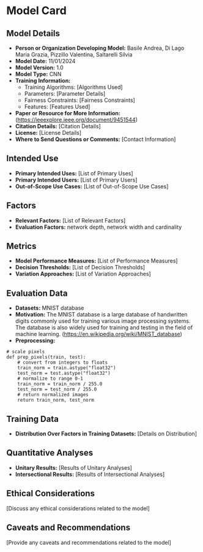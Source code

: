 # Model Card

## Model Details

- **Person or Organization Developing Model:** Basile Andrea, Di Lago Maria Grazia, Pizzillo Valentina, Saltarelli Silvia
- **Model Date:** 11/01/2024
- **Model Version:** 1.0
- **Model Type:** CNN
- **Training Information:**
  - Training Algorithms: [Algorithms Used]
  - Parameters: [Parameter Details]
  - Fairness Constraints: [Fairness Constraints]
  - Features: [Features Used]
- **Paper or Resource for More Information:** (https://ieeexplore.ieee.org/document/9451544)
- **Citation Details:** [Citation Details]
- **License:** [License Details]
- **Where to Send Questions or Comments:** [Contact Information]

## Intended Use

- **Primary Intended Uses:** [List of Primary Uses]
- **Primary Intended Users:** [List of Primary Users]
- **Out-of-Scope Use Cases:** [List of Out-of-Scope Use Cases]

## Factors

- **Relevant Factors:** [List of Relevant Factors]
- **Evaluation Factors:** network depth, network width and cardinality

## Metrics

- **Model Performance Measures:** [List of Performance Measures]
- **Decision Thresholds:** [List of Decision Thresholds]
- **Variation Approaches:** [List of Variation Approaches]

## Evaluation Data

- **Datasets:** MNIST database
- **Motivation:** The MNIST database is a large database of handwritten digits commonly used for training various image processing systems. The database is also widely used for training and testing in the field of machine learning. (https://en.wikipedia.org/wiki/MNIST_database)
- **Preprocessing:**

```pyton 
# scale pixels
def prep_pixels(train, test):
    # convert from integers to floats
    train_norm = train.astype("float32")
    test_norm = test.astype("float32")
    # normalize to range 0-1
    train_norm = train_norm / 255.0
    test_norm = test_norm / 255.0
    # return normalized images
    return train_norm, test_norm
```  
  

## Training Data

- **Distribution Over Factors in Training Datasets:** [Details on Distribution]

## Quantitative Analyses

- **Unitary Results:** [Results of Unitary Analyses]
- **Intersectional Results:** [Results of Intersectional Analyses]

## Ethical Considerations

[Discuss any ethical considerations related to the model]

## Caveats and Recommendations

[Provide any caveats and recommendations related to the model]
